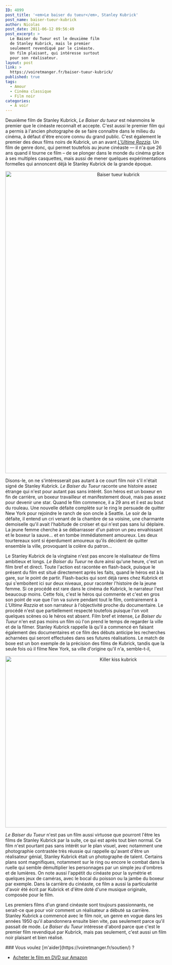 ```yaml
---
ID: 4899
post_title: '<em>Le baiser du tueur</em>, Stanley Kubrick'
post_name: baiser-tueur-kubrick
author: Nicolas
post_date: 2011-06-12 09:56:49
post_excerpt: >
  Le Baiser du Tueur est le deuxième film
  de Stanley Kubrick, mais le premier
  seulement revendiqué par le cinéaste.
  Un film plaisant, qui intéresse surtout
  pour son réalisateur.
layout: post
link: >
  https://voiretmanger.fr/baiser-tueur-kubrick/
published: true
tags:
  - Amour
  - Cinéma classique
  - Film noir
categories:
  - À voir
---
```

<p>Deuxième film de Stanley Kubrick, <em>Le Baiser du tueur</em> est néanmoins le premier que le cinéaste reconnaît et accepte. C'est aussi le premier film qui a permis à l'ancien photographe de se faire connaître dans le milieu du cinéma, à défaut d'être encore connu du grand public. C'est également le premier des deux films noirs de Kubrick, un an avant <em><a href="https://voiretmanger.fr/?p=4806">L'Ultime Razzia</a></em>. Un film de genre donc, qui permet toutefois au jeune cinéaste — il n'a que 26 ans quand il tourne ce film – de se plonger dans le monde du cinéma grâce à ses multiples casquettes, mais aussi de mener quelques expérimentations formelles qui annoncent déjà le Stanley Kubrick de la grande époque.</p>

<div style="text-align: center;"><a href="http://www.allocine.fr/film/fichefilm_gen_cfilm=7913.html"><img class="aligncenter" src="https://voiretmanger.fr/wp-content/uploads/2011/06/baiser-tueur-kubrick.jpg" alt="Baiser tueur kubrick" width="690" height="941" border="0" /></a></div>
<p>Disons-le, on ne s'intéresserait pas autant à ce court film noir s'il n'était signé de Stanley Kubrick. <em>Le Baiser du Tueur</em> raconte une histoire assez étrange qui n'est pour autant pas sans intérêt. Son héros est un boxeur en fin de carrière, un boxeur travailleur et manifestement doué, mais pas assez pour devenir une star. Quand le film commence, il a 29 ans et il est au bout du rouleau. Une nouvelle défaite complète sur le ring le persuade de quitter New York pour rejoindre le ranch de son oncle à Seattle. Le soir de la défaite, il entend un cri venant de la chambre de sa voisine, une charmante demoiselle qu'il avait l'habitude de croiser et qui n'est pas sans lui déplaire. La jeune femme cherche à se débarrasser d'un patron un peu envahissant et le boxeur la sauve… et en tombe immédiatement amoureux. Les deux tourtereaux sont si éperdument amoureux qu'ils décident de quitter ensemble la ville, provoquant la colère du patron…</p>
<p>Le Stanley Kubrick de la vingtaine n'est pas encore le réalisateur de films ambitieux et longs. <em>Le Baiser du Tueur</em> ne dure ainsi qu'une heure, c'est un film bref et direct. Toute l'action est racontée en flash-back, puisque le présent du film est situé directement après les faits, quand le héros est à la gare, sur le point de partir. Flash-backs qui sont déjà rares chez Kubrick et qui s'emboitent ici sur deux niveaux, pour raconter l'histoire de la jeune femme. Si ce procédé est rare dans le cinéma de Kubrick, le narrateur l'est beaucoup moins. Cette fois, c'est le héros qui commente et c'est en gros son point de vue que l'on va suivre pendant tout le film, contrairement à <em>L'Ultime Razzia</em> et son narrateur à l'objectivité proche du documentaire. Le procédé n'est que partiellement respecté toutefois puisque l'on voit quelques scènes où le héros est absent. Film bref et intense, <em>Le Baiser du Tueur</em> n'en est pas moins un film où l'on prend le temps de regarder la ville et de la filmer. Stanley Kubrick rappelle là qu'il a commencé en faisant également des documentaires et ce film des débuts anticipe les recherches acharnées qui seront effectuées dans ses futures réalisations. Le match de boxe est un bon exemple de la précision des films de Kubrick, tandis que la seule fois où il filme New York, sa ville d'origine qu'il n'a, semble-t-il,</p>

<div style="text-align: center;"><img class="aligncenter" src="https://voiretmanger.fr/wp-content/uploads/2011/06/killer-kiss-kubrick.jpg" alt="Killer kiss kubrick" width="690" height="534" border="0" /></div>
<p><em>Le Baiser du Tueur</em> n'est pas un film aussi virtuose que pourront l'être les films de Stanley Kubrick par la suite, ce qui est après tout bien normal. Ce film n'est pourtant pas sans intérêt sur le plan visuel, avec notamment une photographie contrastée très réussie qui rappelle qu'avant d'être un réalisateur génial, Stanley Kubrick était un photographe de talent. Certains plans sont magnifiques, notamment sur le ring ou encore le combat dans la ruelle qui semble démultiplier les personnages par un simple jeu d'ombres et de lumières. On note aussi l'appétit du cinéaste pour la symétrie et quelques jeux de caméras, avec le bocal du poisson ou la jambe du boxeur par exemple. Dans la carrière du cinéaste, ce film a aussi la particularité d'avoir été écrit par Kubrick et d'être doté d'une musique originale, composée pour le film.</p>
<p>Les premiers films d'un grand cinéaste sont toujours passionnants, ne serait-ce que pour voir comment un réalisateur a débuté sa carrière. Stanley Kubrick a commencé avec le film noir, un genre en vogue dans les années 1950 qu'il abandonnera ensuite bien vite, pas seulement parce qu'il passait de mode. <em>Le Baiser du Tueur</em> intéresse d'abord parce que c'est le premier film revendiqué par Kubrick, mais pas seulement, c'est aussi un film noir plaisant et bien réalisé.</p>

<div class="amazon" markdown="1">
### Vous voulez [m'aider](https://voiretmanger.fr/soutien/) ?

- [Acheter le film en DVD sur Amazon](http://www.amazon.fr/gp/product/B000066EC1/ref=as_li_ss_tl?ie=UTF8&tag=leblogdenic07-21&linkCode=as2&camp=1642&creative=19458&creativeASIN=B000066EC1)
</div>